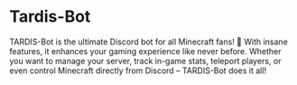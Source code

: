 # Tardis-Bot
TARDIS-Bot is the ultimate Discord bot for all Minecraft fans! 🚀 With insane features, it enhances your gaming experience like never before. Whether you want to manage your server, track in-game stats, teleport players, or even control Minecraft directly from Discord – TARDIS-Bot does it all! 
